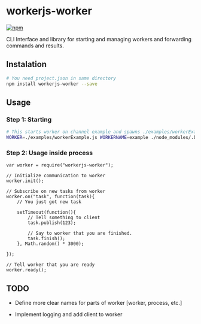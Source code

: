 # workerjs-worker

[![npm](https://img.shields.io/npm/dw/workerjs-worker.svg)](https://www.npmjs.com/package/workerjs-worker)

CLI Interface and library for starting and managing workers and forwarding commands and results.

## Instalation

```bash
# You need project.json in same directory
npm install workerjs-worker --save
```

## Usage

### Step 1:  Starting

```bash
# This starts worker on channel example and spawns ./examples/workerExample.js
WORKER=./examples/workerExample.js WORKERNAME=example ./node_modules/.bin/workerjs-worker
```

### Step 2: Usage inside process

```nodejs
var worker = require("workerjs-worker");

// Initialize communication to worker
worker.init();

// Subscribe on new tasks from worker
worker.on("task", function(task){
	// You just got new task

	setTimeout(function(){
		// Tell something to client
		task.publish(123);

		// Say to worker that you are finished. 
		task.finish();
	}, Math.random() * 3000);

});

// Tell worker that you are ready
worker.ready();

```

## TODO

 * Define more clear names for parts of worker [worker, process, etc.]

 * Implement logging and add client to worker

